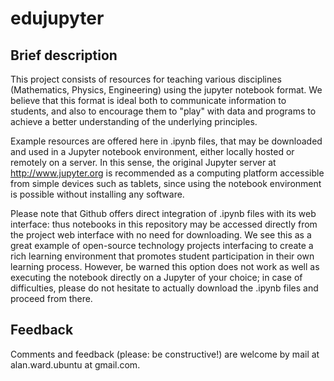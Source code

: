 # edujupyter

## Brief description

This project consists of resources for teaching various disciplines 
(Mathematics, Physics, Engineering) using the jupyter notebook format. 
We believe that this format is ideal both to communicate information to 
students, and also to encourage them to "play" with data and programs 
to achieve a better understanding of the underlying principles.

Example resources are offered here in .ipynb files, that may be 
downloaded and used in a Jupyter notebook environment, either locally 
hosted or remotely on a server. In this sense, the original Jupyter 
server at http://www.jupyter.org is recommended as a computing 
platform accessible from simple devices such as tablets, since using 
the notebook environment is possible without installing any software. 

Please note that Github offers direct integration of .ipynb files with 
its web interface: thus notebooks in this repository may be accessed 
directly from the project web interface with no need for downloading. 
We see this as a great example of open-source technology projects 
interfacing to create a rich learning environment that promotes 
student participation in their own learning process. However, be warned 
this option does not work as well as executing the notebook directly 
on a Jupyter of your choice; in case of difficulties, please do not 
hesitate to actually download the .ipynb files and proceed from there. 


## Feedback

Comments and feedback (please: be constructive!) are welcome by 
mail at alan.ward.ubuntu at gmail.com. 
